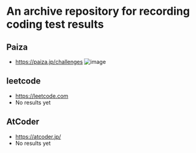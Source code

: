 # An archive repository for recording coding test results

## Paiza
- https://paiza.jp/challenges
![image](https://github.com/thecatyui/codingTestArchive/assets/87477966/7e7e780a-3bc3-40a3-b43a-f376957ba97f)

## leetcode
- https://leetcode.com
- No results yet 

## AtCoder
- https://atcoder.jp/
- No results yet 
